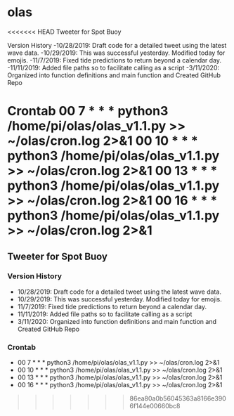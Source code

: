 # olas
<<<<<<< HEAD
Tweeter for Spot Buoy

Version History
-10/28/2019: Draft code for a detailed tweet using the latest wave data. 
-10/29/2019: This was successful yesterday. Modified today for emojis. 
-11/7/2019: Fixed tide predictions to return beyond a calendar day.
-11/11/2019: Added file paths so to facilitate calling as a script
-3/11/2020: Organized into function definitions and main function and Created GitHub Repo 

Crontab 
00 7 * * * python3 /home/pi/olas/olas_v1.1.py >> ~/olas/cron.log 2>&1
00 10 * * * python3 /home/pi/olas/olas_v1.1.py >> ~/olas/cron.log 2>&1
00 13 * * * python3 /home/pi/olas/olas_v1.1.py >> ~/olas/cron.log 2>&1
00 16 * * * python3 /home/pi/olas/olas_v1.1.py >> ~/olas/cron.log 2>&1
=======
## Tweeter for Spot Buoy

### Version History
- 10/28/2019: Draft code for a detailed tweet using the latest wave data. 
- 10/29/2019: This was successful yesterday. Modified today for emojis. 
- 11/7/2019: Fixed tide predictions to return beyond a calendar day.
- 11/11/2019: Added file paths so to facilitate calling as a script
- 3/11/2020: Organized into function definitions and main function and Created GitHub Repo 

### Crontab 
- 00 7 * * * python3 /home/pi/olas/olas_v1.1.py >> ~/olas/cron.log 2>&1
- 00 10 * * * python3 /home/pi/olas/olas_v1.1.py >> ~/olas/cron.log 2>&1
- 00 13 * * * python3 /home/pi/olas/olas_v1.1.py >> ~/olas/cron.log 2>&1
- 00 16 * * * python3 /home/pi/olas/olas_v1.1.py >> ~/olas/cron.log 2>&1
>>>>>>> 86ea80a0b56045363a8166e3906f144e00660bc8
